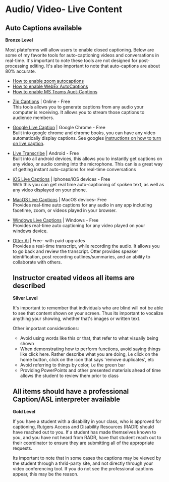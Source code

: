 # Audio/ Video- Live Content

## Auto Captions available 	
**Bronze Level**

Most plateforms will allow users to enable closed captioning. Below are some of my favorite tools for auto-captioning videos and conversations in real-time. It's important to note these tools are not designed for post-processing editing. It's also important to note that auto-captions are about 80% accurate.</p>
<ul>
  <li> <a href="https://support.zoom.com/hc/en/article?id=zm_kb&sysparm_article=KB0059762"> How to enable zoom autocaptions </a> </li>
  <li> <a href="https://help.webex.com/en-us/article/jbk09c/Show-or-hide-captions-and-highlights-during-a-meeting-or-webinar"> How to enable WebEx AutoCaptions </a> </li>
  <li> <a href="https://support.microsoft.com/en-us/office/use-live-captions-in-microsoft-teams-meetings-4be2d304-f675-4b57-8347-cbd000a21260"> How to enable MS Teams Auot-Captions </a> </li>
<li>
<p><a href="https://zipcaptions.app/" rel="nofollow">Zip Captions</a> | Online -  Free
<br> This tools allows you to generate captions from any audio your computer is receiving. It allows you to stream those captions to audience members. </p>
</li>
<li>
<p><a href="https://support.google.com/chrome/answer/10538231?hl=en" rel="nofollow">Google Live Caption</a> | Google Chrome - Free
<br> Built into google chrome and chrome books, you can have any video automatically display captions. See googles <a href="https://support.google.com/chrome/answer/10538231?hl=en" rel="nofollow">instructions on how to turn on live caption</a>.</p>
</li>
<li>
<p><a href="https://www.android.com/accessibility/live-transcribe/" rel="nofollow">Live Transcribe</a> | Android - Free
<br> Built into all android devices, this allows you to instantly get captions on any video, or audio coming into the microphone. This can is a great way of getting instant auto-captions for real-time conversations</p>
</li>
<li>
<p><a href="https://support.apple.com/guide/iphone/get-live-captions-of-spoken-audio-iphe0990f7bb/ios" rel="nofollow">iOS Live Captions</a> | Iphones/iOS devices - Free
<br> With this you can get real time auto-captioning of spoken text, as well as any video displayed on your phone.</p>
</li>
<li>
<p><a href="https://support.apple.com/guide/mac-help/use-live-captions-mchldd11f4fd/mac" rel="nofollow">MacOS Live Captions</a> | MacOS devices- Free
<br> Provides real-time auto captions for any audio in any app including facetime, zoom, or videos played in your browser.</p>
</li>
<li>
<p><a href="https://support.microsoft.com/en-us/windows/use-live-captions-to-better-understand-audio-b52da59c-14b8-4031-aeeb-f6a47e6055df#bkmk_turnoncaptions" rel="nofollow">Windows Live Captions</a> | Windows - Free
<br> Provides real-time auto captioning for any video played on your windows device.</p>
</li>
<li>
<p><a href="https://otter.ai/home" rel="nofollow">Otter Ai</a> | Free- with paid upgrades
<br> Provides a real-time transcript, while recording the audio. It allows you to go back and review the transcript. Otter provides speaker identification, post recording outlines/summaries, and an ability to collaborate with others.</p>

## Instructor created videos all items are described
**Silver Level**

It's important to remember that individuals who are blind will not be able to see that content shown on your screen. Thus its important to vocalize anything your showing, whether that's images or written text. 

Other important considerations:
<ul>
  <li> Avoid using words like this or that, that refer to what visually being shown </li>
  <li> When demonstrating how to perform functions, avoid saying things like click here. Rather describe what you are doing, i.e click on the home button, click on the icon that says 'remove duplicates', etc </li>
  <li> Avoid referring to things by color, i.e the green bar</li>
  <li> Providing PowerPoints and other presented materials ahead of time allows the student to review them prior to class</li>
</ul>



## All items should have a professional Caption/ASL interpreter available 	
**Gold Level**

If you have a student with a disability in your class, who is approved for captioning, Rutgers Access and Disability Resources (RADR) should have reached out to you. If a student has made themselves known to you, and you have not heard from RADR, have that student reach out to their coordinator to ensure they are submitting all of the appropriate requests.

Its important to note that in some cases the captions may be viewed by the student through a thrid-party site, and not directly through your video conferencing tool. If you do not see the professional captions appear, this may be the reason. 
